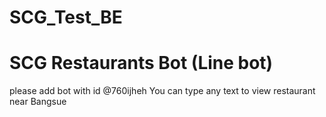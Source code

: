 # SCG_Test_BE

# SCG Restaurants Bot (Line bot)

please add bot with id @760ijheh
You can type any text to view restaurant near Bangsue
